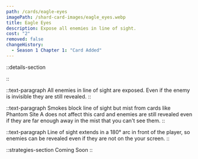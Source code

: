 ```yaml
---
path: /cards/eagle-eyes
imagePath: /shard-card-images/eagle_eyes.webp
title: Eagle Eyes
description: Expose all enemies in line of sight.
cost: "2"
removed: false
changeHistory:
  - Season 1 Chapter 1: "Card Added"
---
```


::details-section

::

::text-paragraph
All enemies in line of sight are exposed. Even if the enemy is invisible they are still revealed.
::

::text-paragraph
Smokes block line of sight but mist from cards like Phantom Site A does not affect this card and enemies are still revealed even if they are far enough away in the mist that you can't see them.
::

::text-paragraph
Line of sight extends in a 180° arc in front of the player, so enemies can be revealed even if they are not on the your screen.
::

::strategies-section
Coming Soon
::
